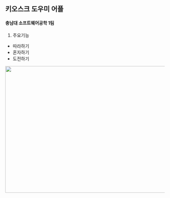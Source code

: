 ## 키오스크 도우미 어플<br>
#### 충남대 소프트웨어공학 1팀<br>
1. 주요기능<br>
- 따라하기<br>
- 혼자하기<br>
- 도전하기<br>

<img src="https://user-images.githubusercontent.com/67668805/143597678-21a166c1-da56-4a96-9554-626a628fb565.png" width="600" height="400"/>
